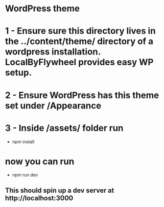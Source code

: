 # WordPress theme

# 1 - Ensure sure this directory lives in the ../content/theme/ directory of a wordpress installation. LocalByFlywheel provides easy WP setup.
# 2 - Ensure WordPress has this theme set under /Appearance

# 3 - Inside /assets/ folder run
- npm install 

# now you can run 
- npm run dev

## This should spin up a dev server at http://localhost:3000